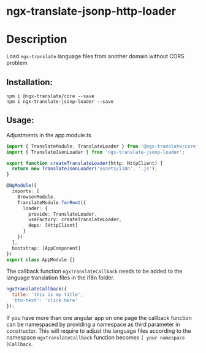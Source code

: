 # ngx-translate-jsonp-http-loader

# Description

Load `ngx-translate` language files from another domain without CORS problem

## Installation:

```
npm i @ngx-translate/core --save
npm i ngx-translate-jsonp-loader --save
```

## Usage:

Adjustments in the app.module.ts

```ts
import { TranslateModule, TranslateLoader } from '@ngx-translate/core';
import { TranslateJsonLoader } from 'ngx-translate-jsonp-loader';

export function createTranslateLoader(http: HttpClient) {
  return new TranslateJsonLoader('assets/i18n', '.js');
}

@NgModule({
  imports: [
    BrowserModule,
    TranslateModule.forRoot({
      loader: {
        provide: TranslateLoader,
        useFactory: createTranslateLoader,
        deps: [HttpClient]
      }
    })
  ],
  bootstrap: [AppComponent]
})
export class AppModule {}
```

The callback function `ngxTranslateCallback` needs to be added to the language translation files in the i18n folder.

```js
ngxTranslateCallback({
  title: 'this is my title',
  'btn-text': 'click here'
});
```

If you have more than one angular app on one page the callback function can be namespaced by providing a namespace as third parameter in constructor.
This will require to adjust the language files according to the namespace `ngxTranslateCallback` function becomes `[ your namespace ]Callback`.
